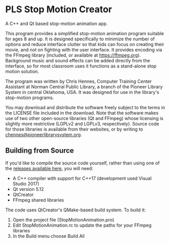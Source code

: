 # PLS Stop Motion Creator
A C++ and Qt based stop-motion animation app.

This program provides a simplified stop-motion animation program suitable for ages 8 and up. It is designed 
specifically to minimize the number of options and reduce interface clutter so that kids can focus on creating 
their movie, and not on fighting with the user interface. It provides encoding via the FFmpeg library 
(included, or available at https://ffmpeg.org). Background music and sound effects can be added directly 
from the interface, so for most classroom uses it functions as a stand-alone stop motion solution.

The program was written by Chris Hennes, Computer Training Center Assistant at Norman Central Public Library, a branch
of the Pioneer Library System in central Oklahoma, USA. It was designed for use in the library's stop-motion
programs. 

You may download and distribute the software freely subject to the terms in the LICENSE file included
in the download. Note that the software makes use of two other open-source libraries (Qt and FFmpeg) whose
licensing is slightly more restrictive (LGPLv2 and LGPLv3, respectively). Source code for those libraries is
available from their websites, or by writing to chennes@pioneerlibrarysystem.org. 

## Building from Source ##
If you'd like to compile the source code yourself, rather than using one of the [releases available here](https://github.com/chennes/Stop_Motion_Animation/releases), you will need:
* A C++ compiler with support for C++17 (development used Visual Studio 2017)
* Qt version 5.12
* QtCreator
* FFmpeg shared libraries

The code uses QtCreator's QMake-based build system. To build it:
1. Open the project file (StopMotionAnimation.pro)
1. Edit StopMotionAnimation.rc to update the paths for your FFmpeg libraries
1. In the Build menu choose Build All
